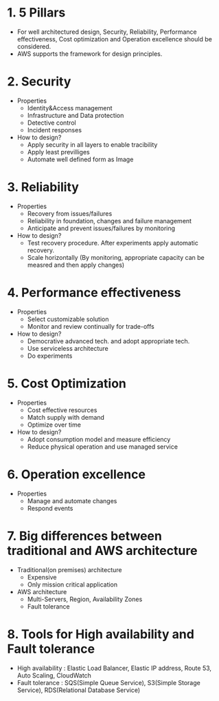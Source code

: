 # 1. 5 Pillars
- For well architectured design, Security, Reliability, Performance effectiveness, Cost optimization and Operation excellence should be considered. 
- AWS supports the framework for design principles. 

# 2. Security
- Properties 
    - Identity&Access management
    - Infrastructure and Data protection
    - Detective control
    - Incident responses
- How to design? 
    - Apply security in all layers to enable tracibility
    - Apply least previlliges
    - Automate well defined form as Image
    
# 3. Reliability 
- Properties
    - Recovery from issues/failures
    - Reliability in foundation, changes and failure management
    - Anticipate and prevent issues/failures by monitoring
- How to design? 
    - Test recovery procedure. After experiments apply automatic recovery. 
    - Scale horizontally (By monitoring, appropriate capacity can be measred and then apply changes)
    
# 4. Performance effectiveness
- Properties
    - Select customizable solution
    - Monitor and review continually for trade-offs 
- How to design? 
    - Democrative advanced tech. and adopt appropriate tech. 
    - Use serviceless architecture 
    - Do experiments 
    
# 5. Cost Optimization
- Properties
    - Cost effective resources
    - Match supply with demand
    - Optimize over time
- How to design?
    - Adopt consumption model and measure efficiency
    - Reduce physical operation and use managed service

# 6. Operation excellence
- Properties
    - Manage and automate changes 
    - Respond events
    
# 7. Big differences between traditional and AWS architecture
- Traditional(on premises) architecture 
    - Expensive 
    - Only mission critical application
- AWS architecture
    - Multi-Servers, Region, Availability Zones 
    - Fault tolerance
    
# 8. Tools for High availability and Fault tolerance
- High availability : Elastic Load Balancer, Elastic IP address, Route 53, Auto Scaling, CloudWatch
- Fault tolerance : SQS(Simple Queue Service), S3(Simple Storage Service), RDS(Relational Database Service)
    
    
